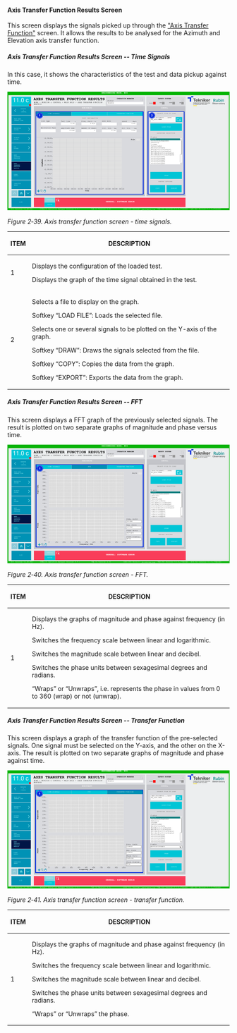 #### Axis Transfer Function Results Screen

This screen displays the signals picked up through the ["Axis Transfer Function"](./016_AxisTransferFunction.md) screen. It allows the results to be analysed for the Azimuth and Elevation axis transfer function.

##### Axis Transfer Function Results Screen -- Time Signals

In this case, it shows the characteristics of the test and data pickup against time.

![](../Resources/media/image55.png)

*Figure 2‑39. Axis transfer function screen - time signals.*

<table class="table">
<thead>
<tr class="header">
<th><p>ITEM</p></th>
<th><p>DESCRIPTION</p></th>
</tr>
</thead>
<tbody>
<tr class="odd">
<td><p>1</p></td>
<td><p>Displays the configuration of the loaded test.</p>
<p>Displays the graph of the time signal obtained in the test.</p></td>
</tr>
<tr class="even">
<td><p>2</p></td>
<td><p>Selects a file to display on the graph.</p>
<p>Softkey “LOAD FILE”: Loads the selected file.</p>
<p>Selects one or several signals to be plotted on the Y-axis of the graph.</p>
<p>Softkey “DRAW”: Draws the signals selected from the file.</p>
<p>Softkey “COPY”: Copies the data from the graph.</p>
<p>Softkey “EXPORT”: Exports the data from the graph.</p></td>
</tr>
</tbody>
</table>

##### Axis Transfer Function Results Screen -- FFT

This screen displays a FFT graph of the previously selected signals. The result is plotted on two separate graphs of magnitude and phase versus time.

![](../Resources/media/image56.png)

*Figure 2‑40. Axis transfer function screen - FFT.*

<table class="table">
<thead>
<tr class="header">
<th><p>ITEM</p></th>
<th><p>DESCRIPTION</p></th>
</tr>
</thead>
<tbody>
<tr class="odd">
<td><p>1</p></td>
<td><p>Displays the graphs of magnitude and phase against frequency (in Hz).</p>
<p>Switches the frequency scale between linear and logarithmic.</p>
<p>Switches the magnitude scale between linear and decibel.</p>
<p>Switches the phase units between sexagesimal degrees and radians.</p>
<p>“Wraps” or “Unwraps”, i.e. represents the phase in values from 0 to 360 (wrap) or not (unwrap).</p></td>
</tr>
</tbody>
</table>

##### Axis Transfer Function Results Screen -- Transfer Function

This screen displays a graph of the transfer function of the pre-selected signals. One signal must be selected on the Y-axis, and the other on the X-axis. The result is plotted on two separate graphs of magnitude and phase against time.

![](../Resources/media/image57.png)

*Figure 2‑41. Axis transfer function screen - transfer function.*

<table class="table">
<thead>
<tr class="header">
<th><p>ITEM</p></th>
<th><p>DESCRIPTION</p></th>
</tr>
</thead>
<tbody>
<tr class="odd">
<td><p>1</p></td>
<td><p>Displays the graphs of magnitude and phase against frequency (in Hz).</p>
<p>Switches the frequency scale between linear and logarithmic.</p>
<p>Switches the magnitude scale between linear and decibel.</p>
<p>Switches the phase units between sexagesimal degrees and radians.</p>
<p>“Wraps” or “Unwraps” the phase.</p></td>
</tr>
</tbody>
</table>
